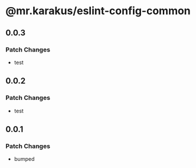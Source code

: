 # @mr.karakus/eslint-config-common

## 0.0.3

### Patch Changes

- test

## 0.0.2

### Patch Changes

- test

## 0.0.1

### Patch Changes

- bumped
